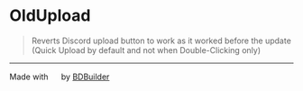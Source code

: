 # OldUpload

> Reverts Discord upload button to work as it worked before the update (Quick Upload by default and not when Double-Clicking only)
<hr/>


<span>Made with <img src="https://discord.com/assets/0483f2b648dcc986d01385062052ae1c.svg" width="15" /> by <a href="https://github.com/Kyza/bdbuilder">BDBuilder</a></span>